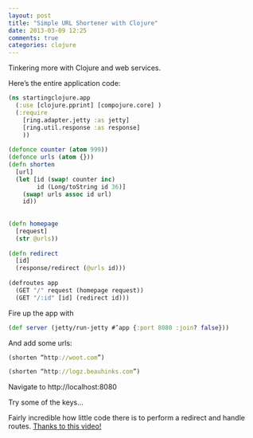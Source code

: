 ```yaml
---
layout: post
title: "Simple URL Shortener with Clojure"
date: 2013-03-09 12:25
comments: true
categories: clojure
---
```



Tinkering more with Clojure and web services.

Here’s the entire application code:

``` clojure
(ns startingclojure.app
  (:use [clojure.pprint] [compojure.core] )
  (:require 
    [ring.adapter.jetty :as jetty]
    [ring.util.response :as response]
    ))
 
(defonce counter (atom 999))
(defonce urls (atom {}))
(defn shorten
  [url]
  (let [id (swap! counter inc)
        id (Long/toString id 36)]
    (swap! urls assoc id url)
    id))
 
 
(defn homepage 
  [request] 
  (str @urls))
 
(defn redirect
  [id]
  (response/redirect (@urls id)))
 
(defroutes app
  (GET "/" request (homepage request))
  (GET "/:id" [id] (redirect id)))
```
<!-- more -->
Fire up the app with
``` clojure
(def server (jetty/run-jetty #’app {:port 8080 :join? false}))
```
And add some urls:
``` clojure
(shorten “http://woot.com”)

(shorten “http://logz.beauhinks.com”)
```
Navigate to http://localhost:8080

Try some of the keys…

Fairly incredible how little code there is to perform a redirect and handle routes. [Thanks to this video!](http://www.youtube.com/watch?feature=player_embedded&v=VVd4ow-ZcX0#!)